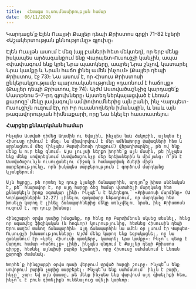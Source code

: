 ```yaml
---
title:  Հետագա ուսումնասիրության համար
date:  06/11/2020
---
```


Կարդացե՛ք Էլեն Ուայթի Քայլեր դեպի Քրիստոս գրքի 71–82 էջերի «Աշակերտության քննությունը» գլուխը։

Էլեն Ուայթն ասում է մեզ (այլ բաների հետ մեկտեղ), որ երբ մենք իսկապես արձագանքում ենք Վարպետ-Ուսուցչի կանչին, ապա «փափագում ենք կրել Նրա պատկերը, ապրել Նրա շնչով, կատարել Նրա կամքը և Նրան հաճո լինել ամեն ինչում» (Քայլեր դեպի Քրիստոս, էջ 73)։ Նա ասում է, որ Հիսուս Քրիստոսի ընկերակցությամբ պարտականությունը «դառնում է հաճույք» (Քայլեր դեպի Քրիստոս, էջ 74)։ Այժմ Աստվածաշնչից կարդացե՛ք Մատթեոս 5–7-րդ գլուխները։ Այստեղ ներկայացված է Լեռան քարոզը՝ մեկը լավագույն ամփոփումներից այն բանի, ինչ Վարպետ-Ուսուցիչն ուզում էր, որ Իր ուսանողներն իմանային, և նաև այն թագավորության հիմնաքարի, որը Նա եկել էր հաստատելու։

**Հարցեր քննարկման համար**

`Ինչպես Աստված դիմեց Ադամին ու Եվային, ինչպես նաև Հակոբին, այնպես էլ Հիսուսը դիմում է մեզ։ Նա միավորվում է մեր ամենախորը փափագների հետ և արթնացնում մեզ (ինչպես Բարտիմեոսի դեպքում) վերադիտարկել, թե ով ենք մենք և ուր ենք գնում։ Այս լույսի ներքո խորհե՛ք այն մասին, թե ինչպես ենք մենք սովորեցնում Աստվածաշունչը մեր երեխաներին և միմյանց։ Ո՞րն է Աստվածաշունչն ուսուցանելու միջակ և համապարփակ ձևերի միջև տարբերությունը, որն իսկապես տարբերություն է գործում մարդկանց կյանքերում։`

`Այն հարցը, թե որտեղ եք դուք կյանքի ճանապարհին, արդյո՞ք խիստ անձնական է, թե՞ հնարավոր է, որ այդ հարցը ձեզ համար վստահելի մարդկանց հետ քննարկելն իրոք օգտակար լինի։ Ինչպե՞ս է եկեղեցու՝ «Քրիստոսի մարմինը» (Ա Կորնթացիներին 12.27) լինելու գաղափարը ենթադրում, որ մարդկանց հետ խոսելը կարող է լինել ճանապարհներից մեկը առնչվելու նրան, ինչ Քրիստոսն ուզում է, որ դուք իմանաք։`

`Հինգշաբթի օրվա դասից իմացանք, որ հենց որ Բարտիմեոսն սկսեց տեսնել, հենց որ ազատվեց ֆիզիկական (և հոգևոր) կուրությունից, հետևեց Հիսուսին դեպի Երուսաղեմ տանող ճանապարհին։ Այդ ճանապարհին նա ամեն օր լսում էր Վարպետ-Ուսուցչի իմաստությունները։ Այժմ մենք կարող ենք եզրակացնել, որ նա ցանկանում էր «կրել Հիսուսի պատկերը, կատարել Նրա կամքը»։ Ինչո՞ւ պետք է մարդու համար «հաճույք» լինի, ինչպես պնդում է Քայլեր դեպի Քրիստոս գիրքը, հետևել այնպիսի բարձր նշաձողի, որը Հիսուսը սահմանում է Լեռան քարոզի ժամանակ։`

`Խորհե՛ք հինգշաբթի օրվա դասի վերջում տրված հարցի շուրջ։ Ինչպե՞ս ենք սովորում բարին չարից տարբերել։ Ինչպե՞ս ենք սահմանում՝ ինչն է բարի, ինչը՝ չար։ Եվ այն փաստը, թե մենք ինչպես ենք վարվում այդ գիտելիքի հետ, ինչո՞ւ է բուն գիտելիքն ունենալուց ավելի կարևոր։`